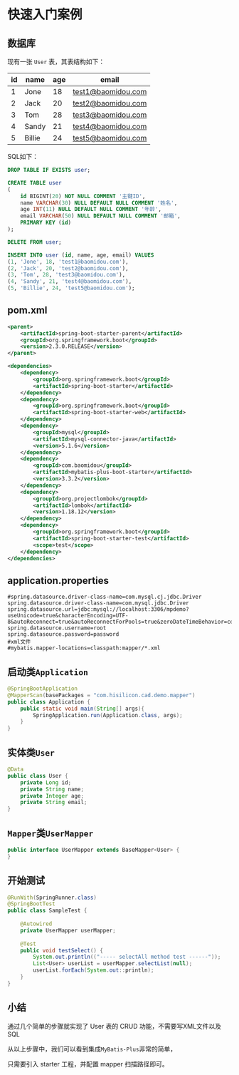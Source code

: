 # 快速入门案例

## 数据库

现有一张 `User` 表，其表结构如下：

| id   | name   | age  | email              |
| ---- | ------ | ---- | ------------------ |
| 1    | Jone   | 18   | test1@baomidou.com |
| 2    | Jack   | 20   | test2@baomidou.com |
| 3    | Tom    | 28   | test3@baomidou.com |
| 4    | Sandy  | 21   | test4@baomidou.com |
| 5    | Billie | 24   | test5@baomidou.com |

SQL如下：

```sql
DROP TABLE IF EXISTS user;

CREATE TABLE user
(
    id BIGINT(20) NOT NULL COMMENT '主键ID',
    name VARCHAR(30) NULL DEFAULT NULL COMMENT '姓名',
    age INT(11) NULL DEFAULT NULL COMMENT '年龄',
    email VARCHAR(50) NULL DEFAULT NULL COMMENT '邮箱',
    PRIMARY KEY (id)
);

DELETE FROM user;

INSERT INTO user (id, name, age, email) VALUES
(1, 'Jone', 18, 'test1@baomidou.com'),
(2, 'Jack', 20, 'test2@baomidou.com'),
(3, 'Tom', 28, 'test3@baomidou.com'),
(4, 'Sandy', 21, 'test4@baomidou.com'),
(5, 'Billie', 24, 'test5@baomidou.com');
```

## pom.xml

```xml
<parent>
    <artifactId>spring-boot-starter-parent</artifactId>
    <groupId>org.springframework.boot</groupId>
    <version>2.3.0.RELEASE</version>
</parent>

<dependencies>
    <dependency>
        <groupId>org.springframework.boot</groupId>
        <artifactId>spring-boot-starter</artifactId>
    </dependency>
    <dependency>
        <groupId>org.springframework.boot</groupId>
        <artifactId>spring-boot-starter-web</artifactId>
    </dependency>
    <dependency>
        <groupId>mysql</groupId>
        <artifactId>mysql-connector-java</artifactId>
        <version>5.1.6</version>
    </dependency>
    <dependency>
        <groupId>com.baomidou</groupId>
        <artifactId>mybatis-plus-boot-starter</artifactId>
        <version>3.3.2</version>
    </dependency>
    <dependency>
        <groupId>org.projectlombok</groupId>
        <artifactId>lombok</artifactId>
        <version>1.18.12</version>
    </dependency>
    <dependency>
        <groupId>org.springframework.boot</groupId>
        <artifactId>spring-boot-starter-test</artifactId>
        <scope>test</scope>
    </dependency>
</dependencies>
```

## application.properties

```properties
#spring.datasource.driver-class-name=com.mysql.cj.jdbc.Driver
spring.datasource.driver-class-name=com.mysql.jdbc.Driver
spring.datasource.url=jdbc:mysql://localhost:3306/mpdemo?useUnicode=true&characterEncoding=UTF-8&autoReconnect=true&autoReconnectForPools=true&zeroDateTimeBehavior=convertToNull
spring.datasource.username=root
spring.datasource.password=password
#xml文件
#mybatis.mapper-locations=classpath:mapper/*.xml
```

## 启动类`Application`

```java
@SpringBootApplication
@MapperScan(basePackages = "com.hisilicon.cad.demo.mapper")
public class Application {
    public static void main(String[] args){
        SpringApplication.run(Application.class, args);
    }
}
```

## 实体类`User`

```java
@Data
public class User {
    private Long id;
    private String name;
    private Integer age;
    private String email;
}
```

## `Mapper`类`UserMapper`

```java
public interface UserMapper extends BaseMapper<User> {
}
```

## 开始测试

```java
@RunWith(SpringRunner.class)
@SpringBootTest
public class SampleTest {
    
    @Autowired
    private UserMapper userMapper;
    
    @Test
    public void testSelect() {
        System.out.println(("----- selectAll method test ------"));
        List<User> userList = userMapper.selectList(null);
        userList.forEach(System.out::println);
    }
}
```



## 小结

通过几个简单的步骤就实现了 User 表的 CRUD 功能，不需要写XML文件以及SQL

从以上步骤中，我们可以看到集成`MyBatis-Plus`非常的简单，

只需要引入 starter 工程，并配置 mapper 扫描路径即可。